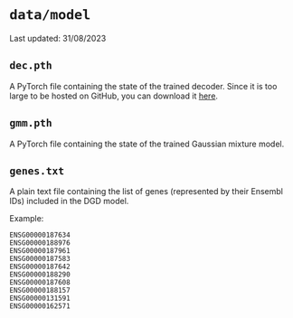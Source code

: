 # `data/model`

Last updated: 31/08/2023

## `dec.pth`

A PyTorch file containing the state of the trained decoder. Since it is too large to be hosted on GitHub, you can download it [here](https://drive.google.com/file/d/1SZaoazkvqZ6DBF-adMQ3KRcy4Itxsz77/view?usp=sharing).

## `gmm.pth`

A PyTorch file containing the state of the trained Gaussian mixture model.

## `genes.txt`

A plain text file containing the list of genes (represented by their Ensembl IDs) included in the DGD model.

Example:

```
ENSG00000187634
ENSG00000188976
ENSG00000187961
ENSG00000187583
ENSG00000187642
ENSG00000188290
ENSG00000187608
ENSG00000188157
ENSG00000131591
ENSG00000162571
```

